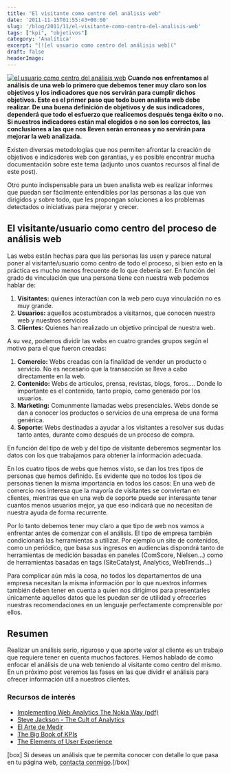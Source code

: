 ```yaml
---
title: "El visitante como centro del análisis web"
date: '2011-11-15T01:55:43+00:00'
slug: '/blog/2011/11/el-visitante-como-centro-del-analisis-web'
tags: ["kpi", "objetivos"]
category: 'Analítica'
excerpt: "[![el usuario como centro del análisis web]("
draft: false
headerImage: 
---
```

[![el usuario como centro del análisis web](http://static.squarespace.com/static/5303797ae4b0c6ad9e43f072/5303ce80e4b0400995a883d6/5303cf4de4b0400995a88c23/1392758605217/user-centered-300x188.jpg?format=original "user-centered")](http://static.squarespace.com/static/5303797ae4b0c6ad9e43f072/5303ce80e4b0400995a883d6/5303cf4de4b0400995a88c20/1392758605016/user-centered.jpg?format=original) **Cuando nos enfrentamos al análisis de una web lo primero que debemos tener muy claro son los objetivos y los indicadores que nos servirán para cumplir dichos objetivos. Este es el primer paso que todo buen analista web debe realizar. De una buena definición de objetivos y de sus indicadores, dependerá que todo el esfuerzo que realicemos después tenga éxito o no. Si nuestros indicadores están mal elegidos o no son los correctos, las conclusiones a las que nos lleven serán erroneas y no servirán para mejorar la web analizada.** <!--more-->

Existen diversas metodologías que nos permiten afrontar la creación de objetivos e indicadores web con garantías, y es posible encontrar mucha documentación sobre este tema (adjunto unos cuantos recursos al final de este post).

Otro punto indispensable para un buen analista web es realizar informes que puedan ser fácilmente entendibles por las personas a las que van dirigidos y sobre todo, que les propongan soluciones a los problemas detectados o iniciativas para mejorar y crecer.

## El visitante/usuario como centro del proceso de análisis web

Las webs están hechas para que las personas las usen y parece natural poner al visitante/usuario como centro de todo el proceso, si bien esto en la práctica es mucho menos frecuente de lo que debería ser. En función del grado de vinculación que una persona tiene con nuestra web podemos hablar de:

1. **Visitantes:** quienes interactúan con la web pero cuya vinculación no es muy grande.
2. **Usuarios:** aquellos acostumbrados a visitarnos, que conocen nuestra web y nuestros servicios
3. **Clientes:** Quienes han realizado un objetivo principal de nuestra web.

A su vez, podemos dividir las webs en cuatro grandes grupos según el motivo para el que fueron creadas:

1. **Comercio:** Webs creadas con la finalidad de vender un producto o servicio. No es necesario que la transacción se lleve a cabo directamente en la web.
2. **Contenido:** Webs de artículos, prensa, revistas, blogs, foros.... Donde lo importante es el contenido, tanto propio, como generado por los usuarios.
3. **Marketing:** Comunmente llamadas webs presenciales. Webs donde se dan a conocer los productos o servicios de una empresa de una forma genérica.
4. **Soporte:** Webs destinadas a ayudar a los visitantes a resolver sus dudas tanto antes, durante como después de un proceso de compra.

En función del tipo de web y del tipo de visitante deberemos segmentar los datos con los que trabajamos para obtener la información adecuada.

En los cuatro tipos de webs que hemos visto, se dan los tres tipos de personas que hemos definido. Es evidente que no todos los tipos de personas tienen la misma importancia en todos los casos: En una web de comercio nos interesa que la mayoría de visitantes se conviertan en clientes, mientras que en una web de soporte puede ser interesante tener cuantos menos usuarios mejor, ya que eso indicará que no necesitan de nuestra ayuda de forma recurrente.

Por lo tanto debemos tener muy claro a que tipo de web nos vamos a enfrentar antes de comenzar con el análisis. El tipo de empresa también condicionará las herramientas a utilizar. Por ejemplo un site de contenidos, como un periódico, que basa sus ingresos en audiencias dispondrá tanto de herramientas de medición basadas en paneles (ComScore, Nielsen...) como de herramientas basadas en tags (SiteCatalyst, Analytics, WebTrends...)

Para complicar aún más la cosa, no todos los departamentos de una empresa necesitan la misma información por lo que nuestros informes también deben tener en cuenta a quien nos dirigimos para presentarles únicamente aquellos datos que les puedan ser de utilidad y ofrecerles nuestras recomendaciones en un lenguaje perfectamente comprensible por ellos.

## Resumen

Realizar un análisis serio, riguroso y que aporte valor al cliente es un trabajo que requiere tener en cuenta muchos factores. Hemos hablado de como enfocar el análisis de una web teniendo al visitante como centro del mismo. En un próximo post veremos las fases en las que dividir el análisis para ofrecer información útil a nuestros clientes.

### Recursos de interés

- [Implementing Web Analytics The Nokia Way (pdf)](http://www.visualrevenue.com/media/pdf/Implementing_WA_Nokia.pdf "the nokia way")
- [Steve Jackson - The Cult of Analytics](http://www.amazon.com/Cult-Analytics-strategies-Emarketing-Essentials/dp/1856176118 "Cult of Analytics")
- [El Arte de Medir](http://static.squarespace.com/static/5303797ae4b0c6ad9e43f072/5303ce80e4b0400995a883d6/5303cf35e4b0400995a88b0c/1392758581676/?format=original "El Arte de Medir")
- [The Big Book of KPIs](http://www.webanalyticsdemystified.com/content/books.asp "The Big Book of KPIs")
- [The Elements of User Experience](http://www.amazon.com/Elements-User-Experience-User-Centered-Design/dp/0321683684/ref=sr_1_1?s=books&ie=UTF8&qid=1321314510&sr=1-1 "The Elements of User Experience")

[box] Si deseas un análisis que te permita conocer con detalle lo que pasa en tu página web, [contacta conmigo](http://static.squarespace.com/static/5303797ae4b0c6ad9e43f072/5303ce80e4b0400995a883d6/5303cf44e4b0400995a88ba5/1392758596086/?format=original "Contactar").[/box]

